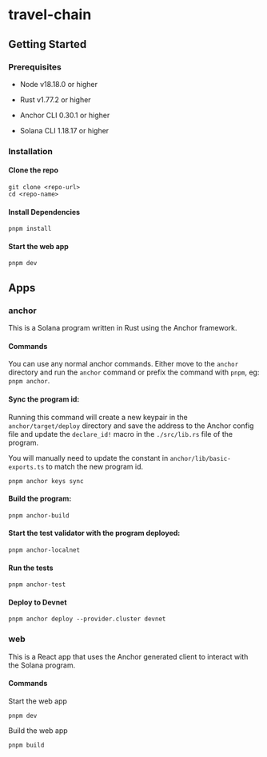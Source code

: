 # travel-chain

## Getting Started

### Prerequisites

- Node v18.18.0 or higher

- Rust v1.77.2 or higher
- Anchor CLI 0.30.1 or higher
- Solana CLI 1.18.17 or higher

### Installation

#### Clone the repo

```shell
git clone <repo-url>
cd <repo-name>
```

#### Install Dependencies

```shell
pnpm install
```

#### Start the web app

```
pnpm dev
```

## Apps

### anchor

This is a Solana program written in Rust using the Anchor framework.

#### Commands

You can use any normal anchor commands. Either move to the `anchor` directory and run the `anchor` command or prefix the command with `pnpm`, eg: `pnpm anchor`.

#### Sync the program id:

Running this command will create a new keypair in the `anchor/target/deploy` directory and save the address to the Anchor config file and update the `declare_id!` macro in the `./src/lib.rs` file of the program.

You will manually need to update the constant in `anchor/lib/basic-exports.ts` to match the new program id.

```shell
pnpm anchor keys sync
```

#### Build the program:

```shell
pnpm anchor-build
```

#### Start the test validator with the program deployed:

```shell
pnpm anchor-localnet
```

#### Run the tests

```shell
pnpm anchor-test
```

#### Deploy to Devnet

```shell
pnpm anchor deploy --provider.cluster devnet
```

### web

This is a React app that uses the Anchor generated client to interact with the Solana program.

#### Commands

Start the web app

```shell
pnpm dev
```

Build the web app

```shell
pnpm build
```
